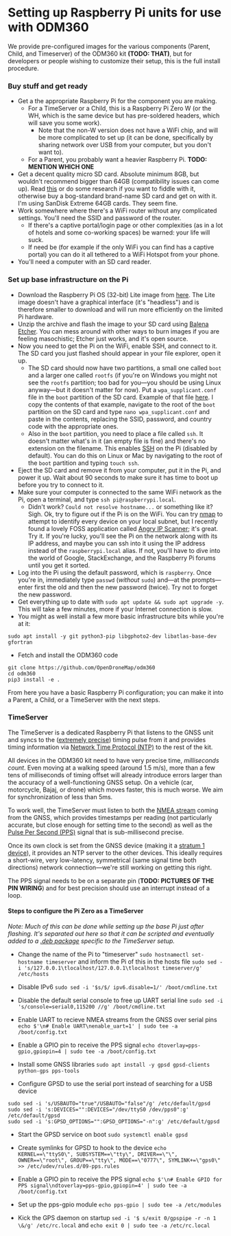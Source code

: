 # Setting up Raspberry Pi units for use with ODM360

We provide pre-configured images for the various components (Parent, Child, and Timeserver) of the ODM360 kit __(TODO: THAT)__, but for developers or people wishing to customize their setup, this is the full install procedure.

### Buy stuff and get ready
- Get a the appropriate Raspberry Pi for the component you are making.
  - For a TimeServer or a Child, this is a Raspberry Pi Zero W (or the WH, which is the same device but has pre-soldered headers, which will save you some work).
    - Note that the non-W version does not have a WiFi chip, and will be more complicated to set up (it can be done, specifically by sharing network over USB from your computer, but you don't want to).
  - For a Parent, you probably want a heavier Raspberry Pi. __TODO: MENTION WHICH ONE__
- Get a decent quality micro SD card. Absolute minimum 8GB, but wouldn't recommend bigger than 64GB (compatibility issues can come up). Read [this](https://www.raspberrypi.org/documentation/installation/sd-cards.md) or do some research if you want to fiddle with it, otherwise buy a bog-standard brand-name SD card and get on with it. I'm using SanDisk Extreme 64GB cards. They seem fine.
- Work somewhere where there's a WiFi router without any complicated settings. You'll need the SSID and password of the router.
  - If there's a captive portal/login page or other complexities (as in a lot of hotels and some co-working spaces) be warned: your life will suck.
  - If need be (for example if the only WiFi you can find has a captive portal) you can do it all tethered to a WiFi Hotspot from your phone.
- You'll need a computer with an SD card reader.

### Set up base infrastructure on the Pi
- Download the Raspberry Pi OS (32-bit) Lite image from [here](https://www.raspberrypi.org/downloads/raspberry-pi-os/). The Lite image doesn't have a graphical interface (it's "headless") and is therefore smaller to download and will run more efficiently on the limited Pi hardware.
- Unzip the archive and flash the image to your SD card using [Balena Etcher](https://www.balena.io/etcher/). You can mess around with other ways to burn images if you are feeling masochistic; Etcher just works, and it's open source.
- Now you need to get the Pi on the WiFi, enable SSH, and connect to it. The SD card you just flashed should appear in your file explorer, open it up.
  - The SD card should now have two partitions, a small one called ```boot``` and a larger one called ```rootfs``` (if you're on Windows you might not see the ```rootfs``` partition; too bad for you—you should be using Linux anyway—but it doesn't matter for now). Put a ```wpa_supplicant.conf``` file in the ```boot``` partition of the SD card. Example of that file [here](https://www.raspberrypi.org/documentation/configuration/wireless/headless.md). I copy the contents of that example, navigate to the root of the ```boot``` partition on the SD card and type ```nano wpa_supplicant.conf``` and paste in the contents, replacing the SSID, password, and country code with the appropriate ones.
  - Also in the ```boot``` partition, you need to place a file called ```ssh```. It doesn't matter what's in it (an empty file is fine) and there's no extension on the filename. This enables [SSH](https://en.wikipedia.org/wiki/Secure_Shell) on the Pi (disabled by default). You can do this on Linux or Mac by navigating to the root of the ```boot``` partition and typing ```touch ssh```.
- Eject the SD card and remove it from your computer, put it in the Pi, and power it up. Wait about 90 seconds to make sure it has time to boot up before you try to connect to it.
- Make sure your computer is connected to the same WiFi network as the Pi, open a terminal, and type ```ssh pi@raspberrypi.local```.
  - Didn't work? ```Could not resolve hostname...``` or something like it? Sigh. Ok, try to figure out if the Pi is on the WiFi. You can try [nmap](https://nmap.org/) to attempt to identify every device on your local subnet, but I recently found a lovely FOSS application called [Angry IP Scanner](https://angryip.org/); it's great. Try it. If you're lucky, you'll see the Pi on the network along with its IP address, and maybe you can ssh into it using the IP address instead of the ```raspberrypi.local``` alias. If not, you'll have to dive into the world of Google, StackExchange, and the Raspberry Pi forums until you get it sorted.
- Log into the Pi using the default password, which is ```raspberry```. Once you're in, immediately type ```passwd``` (_without_ ```sudo```) and—at the prompts—enter first the old and then the new password (twice). Try not to forget the new password.
- Get everything up to date with ```sudo apt update && sudo apt upgrade -y```. This will take a few minutes, more if your Internet connection is slow.
- You might as well install a few more basic infrastructure bits while you're at it:

```
sudo apt install -y git python3-pip libgphoto2-dev libatlas-base-dev gfortran
```
- Fetch and install the ODM360 code

```
git clone https://github.com/OpenDroneMap/odm360
cd odm360
pip3 install -e .

```


From here you have a basic Raspberry Pi configuration; you can make it into a Parent, a Child, or a TimeServer with the next steps.

### TimeServer

The TimeServer is a dedicated Raspberry Pi that listens to the GNSS unit and syncs to the ([extremely precise](https://gssc.esa.int/navipedia/index.php/Precise_Time_Reference)) timing pulse from it and provides timing information via [Network Time Protocol (NTP)](https://en.wikipedia.org/wiki/Network_Time_Protocol) to the rest of the kit.

All devices in the ODM360 kit need to have very precise time, _milliseconds count_. Even moving at a walking speed (around 1.5 m/s), more than a few tens of milliseconds of timing offset will already introduce errors larger than the accuracy of a well-functioning GNSS setup. On a vehicle (car, motorcycle, Bajaj, or drone) which moves faster, this is much worse. We aim for synchronization of less than 5ms. 

To work well, the TimeServer must listen to both the [NMEA stream](https://en.wikipedia.org/wiki/NMEA_0183) coming from the GNSS, which provides timestamps per reading (not particularly accurate, but close enough for setting time to the second) as well as the [Pulse Per Second (PPS)](https://en.wikipedia.org/wiki/Pulse-per-second_signal) signal that is sub-millisecond precise.

Once its own clock is set from the GNSS device (making it a [stratum 1 device](https://en.wikipedia.org/wiki/Network_Time_Protocol#Clock_strata)), it provides an NTP server to the other devices. This ideally requires a short-wire, very low-latency, symmetrical (same signal time both directions) network connection—we're still working on getting this right.

The PPS signal needs to be on a separate pin (__TODO: PICTURES OF THE PIN WIRING__) and for best precision should use an interrupt instead of a loop.

#### Steps to configure the Pi Zero as a TimeServer

*Note: Much of this can be done while setting up the base Pi just after flashing. It's separated out here so that it can be scripted and eventually added to a [.deb package](https://en.wikipedia.org/wiki/Deb_(file_format)) specific to the TimeServer setup.*

- Change the name of the Pi to "timeserver" ```sudo hostnamectl set-hostname timeserver``` and inform the Pi of this in the hosts file ```sudo sed -i 's/127.0.0.1\tlocalhost/127.0.0.1\tlocalhost timeserver/g' /etc/hosts```

- Disable IPv6 ```sudo sed -i '$s/$/ ipv6.disable=1/' /boot/cmdline.txt```

- Disable the default serial console to free up UART serial line ```sudo sed -i 's/console=serial0,115200 //g' /boot/cmdline.txt```

- Enable UART to recieve NMEA streams from the GNSS over serial pins ```echo $'\n# Enable UART\nenable_uart=1' | sudo tee -a /boot/config.txt```

- Enable a GPIO pin to receive the PPS signal ```echo dtoverlay=pps-gpio,gpiopin=4 | sudo tee -a /boot/config.txt```

- Install some GNSS libraries ```sudo apt install -y gpsd gpsd-clients python-gps pps-tools```

- Configure GPSD to use the serial port instead of searching for a USB device

```
sudo sed -i 's/USBAUTO="true"/USBAUTO="false"/g' /etc/default/gpsd
sudo sed -i 's:DEVICES="":DEVICES="/dev/ttyS0 /dev/pps0":g' /etc/default/gpsd
sudo sed -i 's:GPSD_OPTIONS="":GPSD_OPTIONS="-n":g' /etc/default/gpsd
```

- Start the GPSD service on boot ```sudo systemctl enable gpsd```

- Create symlinks for GPSD to hook to the device ```echo KERNEL==\"ttyS0\", SUBSYSTEM==\"tty\", DRIVER==\"\", OWNER==\"root\", GROUP==\"tty\", MODE==\"0777\", SYMLINK+=\"gps0\" >> /etc/udev/rules.d/09-pps.rules```

- Enable a GPIO pin to receive the PPS signal
```echo $'\n# Enable GPIO for PPS signal\ndtoverlay=pps-gpio,gpiopin=4' | sudo tee -a /boot/config.txt```

- Set up the pps-gpio module ```echo pps-gpio | sudo tee -a /etc/modules```

- Kick the GPS daemon on startup ```sed -i '$ s/exit 0/gpspipe -r -n 1 \&/g' /etc/rc.local``` and ```echo exit 0 | sudo tee -a /etc/rc.local```
